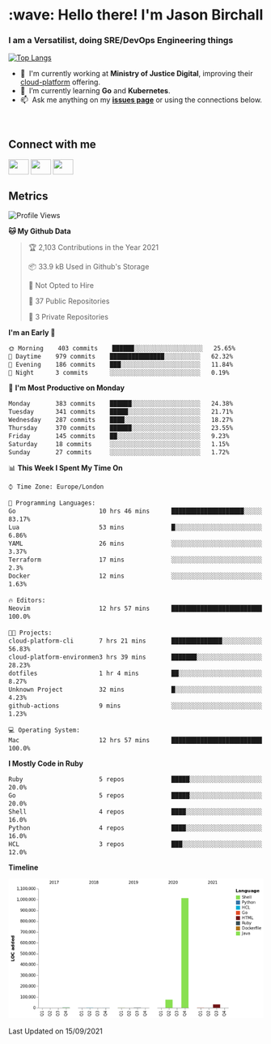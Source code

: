 <h1 align="left" id="jason-title">:wave: Hello there! I'm Jason Birchall</h1>
<h3 align="left">I am a Versatilist, doing SRE/DevOps Engineering things</h3>

[![Top Langs](https://github-readme-stats.vercel.app/api?username=jasonBirchall&show_icons=true&count_private=true&include_all_commits=true&theme=gruvbox)](https://github.com/anuraghazra/github-readme-stats)

- :office: &nbsp;I'm currently working at **Ministry of Justice Digital**, improving their [cloud-platform](https://github.com/ministryofjustice/cloud-platform) offering.
- :seedling: &nbsp;I’m currently learning **Go** and **Kubernetes**.
- :mailbox: &nbsp;Ask me anything on my **[issues page]** or using the connections below.


<br>

<h2>Connect with me</h2>
<p>
<a href="https://twitter.com/jsonBirchall" target="blank"><img align="center" src="https://cdn.jsdelivr.net/npm/simple-icons@3.0.1/icons/twitter.svg" alt="" height="30" width="40" /></a>
<a href="https://keybase.io/json0" target="blank"><img align="center" src="https://cdn.jsdelivr.net/npm/simple-icons@3.0.1/icons/keybase.svg" alt="" height="30" width="40" /></a>
<a href="https://www.reddit.com/user/kakorate" target="blank"><img align="center" src="https://cdn.jsdelivr.net/npm/simple-icons@3.0.1/icons/reddit.svg" alt="" height="30" width="40" /></a>
</p>

<h2>Metrics</h2>

<!--START_SECTION:waka-->
![Profile Views](http://img.shields.io/badge/Profile%20Views-1-blue)

**🐱 My Github Data** 

> 🏆 2,103 Contributions in the Year 2021
 > 
> 📦 33.9 kB Used in Github's Storage 
 > 
> 🚫 Not Opted to Hire
 > 
> 📜 37 Public Repositories 
 > 
> 🔑 3 Private Repositories  
 > 
**I'm an Early 🐤** 

```text
🌞 Morning    403 commits    ██████░░░░░░░░░░░░░░░░░░░   25.65% 
🌆 Daytime    979 commits    ███████████████░░░░░░░░░░   62.32% 
🌃 Evening    186 commits    ███░░░░░░░░░░░░░░░░░░░░░░   11.84% 
🌙 Night      3 commits      ░░░░░░░░░░░░░░░░░░░░░░░░░   0.19%

```
📅 **I'm Most Productive on Monday** 

```text
Monday       383 commits    ██████░░░░░░░░░░░░░░░░░░░   24.38% 
Tuesday      341 commits    █████░░░░░░░░░░░░░░░░░░░░   21.71% 
Wednesday    287 commits    ████░░░░░░░░░░░░░░░░░░░░░   18.27% 
Thursday     370 commits    ██████░░░░░░░░░░░░░░░░░░░   23.55% 
Friday       145 commits    ██░░░░░░░░░░░░░░░░░░░░░░░   9.23% 
Saturday     18 commits     ░░░░░░░░░░░░░░░░░░░░░░░░░   1.15% 
Sunday       27 commits     ░░░░░░░░░░░░░░░░░░░░░░░░░   1.72%

```


📊 **This Week I Spent My Time On** 

```text
⌚︎ Time Zone: Europe/London

💬 Programming Languages: 
Go                       10 hrs 46 mins      ████████████████████░░░░░   83.17% 
Lua                      53 mins             █░░░░░░░░░░░░░░░░░░░░░░░░   6.86% 
YAML                     26 mins             ░░░░░░░░░░░░░░░░░░░░░░░░░   3.37% 
Terraform                17 mins             ░░░░░░░░░░░░░░░░░░░░░░░░░   2.3% 
Docker                   12 mins             ░░░░░░░░░░░░░░░░░░░░░░░░░   1.63%

🔥 Editors: 
Neovim                   12 hrs 57 mins      █████████████████████████   100.0%

🐱‍💻 Projects: 
cloud-platform-cli       7 hrs 21 mins       ██████████████░░░░░░░░░░░   56.83% 
cloud-platform-environmen3 hrs 39 mins       ███████░░░░░░░░░░░░░░░░░░   28.23% 
dotfiles                 1 hr 4 mins         ██░░░░░░░░░░░░░░░░░░░░░░░   8.27% 
Unknown Project          32 mins             █░░░░░░░░░░░░░░░░░░░░░░░░   4.23% 
github-actions           9 mins              ░░░░░░░░░░░░░░░░░░░░░░░░░   1.23%

💻 Operating System: 
Mac                      12 hrs 57 mins      █████████████████████████   100.0%

```

**I Mostly Code in Ruby** 

```text
Ruby                     5 repos             █████░░░░░░░░░░░░░░░░░░░░   20.0% 
Go                       5 repos             █████░░░░░░░░░░░░░░░░░░░░   20.0% 
Shell                    4 repos             ████░░░░░░░░░░░░░░░░░░░░░   16.0% 
Python                   4 repos             ████░░░░░░░░░░░░░░░░░░░░░   16.0% 
HCL                      3 repos             ███░░░░░░░░░░░░░░░░░░░░░░   12.0%

```


**Timeline**

![Chart not found](https://raw.githubusercontent.com/jasonBirchall/jasonBirchall/main/charts/bar_graph.png) 


 Last Updated on 15/09/2021
<!--END_SECTION:waka-->

<!-- links -->

[issues page]: https://github.com/jasonBirchall/jasonBirchall/issues "jasonBirchall/issues"
